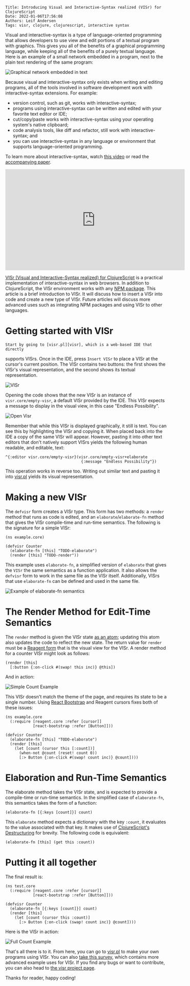     Title: Introducing Visual and Interactive-Syntax realized (VISr) for ClojureScript
    Date: 2022-01-06T17:56:08
    Authors: Leif Andersen
    Tags: visr, clojure, clojurescript, interactive syntax
    
<style>
.caption {
  display: none;
}
</style>

Visual and interactive-syntax is a type of language-oriented programming that
allows developers to use view and edit portions of a textual program with
graphics. This gives you all of the benefits of a graphical programming
language, while keeping all of the benefits of a purely textual language. Here
is an example of a small network embedded in a program, next to the plain text
rendering of the same program:

![Graphical network embedded in text](/img/intro-visr/visr-and-text.png)

Because visual and interactive-syntax only exists when writing and editing
programs, all of the tools involved in software development work with
interactive-syntax extensions. For example:

* version control, such as git, works with interactive-syntax;
* programs using interactive-syntax can be written and edited with your favorite
  text editor or IDE;
* cut/copy/paste works with interactive-syntax using your operating system's
  native clipboard;
* code analysis tools, like diff and refactor, still work with
  interactive-syntax; and
* you can use interactive-syntax in any language or environment that supports
  language-oriented programming.
  
To learn more about interactive-syntax, watch [this video][is-video] or read the
[accompanying paper][is-paper].

<iframe width="560" height="315" src="https://www.youtube-nocookie.com/embed/8htgAxJuK5c" title="YouTube video player" frameborder="0" allow="accelerometer; autoplay; clipboard-write; encrypted-media; gyroscope; picture-in-picture" allowfullscreen></iframe>

[VISr (Visual and Interactive-Syntax realized) for ClojureScript][visr] is a
practical implementation of interactive-syntax in web browsers. In addition to
ClojureScript, the VISr environment works with any [NPM package][npm]. This
article is a brief introduction to VISr. It will discuss how to insert a VISr
into code and create a new type of VISr. Future articles will discuss more
advanced uses such as integrating NPM packages and using VISr to other
languages.

<!-- more -->

# Getting started with VISr
    
    Start by going to [visr.pl][visr], which is a web-based IDE that directly
supports VISrs. Once in the IDE, press `Insert VISr` to place a VISr at the
cursor's current position. The VISr contains two buttons: the first shows the
VISr's visual representation, and the second shows its textual representation.

![VISr](/img/intro-visr/visr.png)

Opening the code shows that the new VISr is an instance of
`visr.core/empty-visr`, a default VISr provided by the IDE. This VISr expects a
message to display in the visual view, in this case "Endless Possibility".

![Open Visr](/img/intro-visr/visr-open.png)

Remember that while this VISr is displayed graphically, it still is text. You
can see this by highlighting the VISr and copying it. When placed back into the
IDE a copy of the same VISr will appear. However, pasting it into other text
editors that don't natively support VISrs yields the following human readable,
and editable, text:

```clojurescript
^{:editor visr.core/empty-visr}(visr.core/empty-visr+elaborate 
                                 {:message "Endless Possibility"})
```

This operation works in reverse too. Writing out similar text and pasting it
into [visr.pl][visr] yields its visual representation.

# Making a new VISr

The `defvisr` form creates a VISr type. This form has two methods: a `render`
method that runs as code is edited, and an `elaborate`/`elaborate-fn` method
that gives the VISr compile-time and run-time semantics. The following is the
signature for a simple VISr:

```clojurescript
(ns example.core)

(defvisr Counter
  (elaborate-fn [this] "TODO-elaborate")
  (render [this] "TODO-render"))
```

This example uses `elaborate-fn`, a simplified version of `elaborate` that gives
the `VISr` the same semantics as a function application. It also allows the
`defvisr` form to work in the same file as the VISr itself. Additionally, VISrs
that use `elaborate-fn` can be defined and used in the same file.

![Example of elaborate-fn semantics](/img/intro-vise/sig.png)


# The Render Method for Edit-Time Semantics

The `render` method is given the VISr state [as an atom][atom]; updating this
atom also updates the code to reflect the new state. The return value for
`render` must be a [Reagent form][reagent] that is the visual view for the VISr.
A render method for a counter VISr might look as follows:

```clojurescript
(render [this]
  [:button {:on-click #(swap! this inc)} @this])
```

And in action:

![Simple Count Example](/img/intro-visr/simpl-count.png)

This VISr doesn't match the theme of the page, and requires its state to be a
single number. Using [React Bootstrap][react-bootstrap] and Reagent cursors
fixes both of these issues:

```clojurescript
(ns example.core
  (:require [reagent.core :refer [cursor]]
            [react-bootstrap :refer [Button]]))
            
(defvisr Counter
  (elaborate-fn [this] "TODO-elaborate")
  (render [this]
    (let [count (cursor this [:count])]
      (when-not @count (reset! count 0))
      [:> Button {:on-click #(swap! count inc)} @count])))
```

# Elaboration and Run-Time Semantics

The elaborate method takes the VISr state, and is expected to provide a
compile-time or run-time semantics. In the simplified case of `elaborate-fn`,
this semantics takes the form of a function:

```clojurescript
(elaborate-fn [{:keys [count]}] count)
```

This `elaborate` method expects a dictionary with the key `:count`, it evaluates
to the value associated with that key. It makes use of [ClojureScript's
Destructuring][destructure] for brevity. The following code is equivalent:

```clojurescript
(elaborate-fn [this] (get this :count))
```

# Putting it all together

The final result is:

```clojurescript
(ns test.core
  (:require [reagent.core :refer [cursor]]
            [react-bootstrap :refer [Button]]))

(defvisr Counter
  (elaborate-fn [{:keys [count]}] count)
  (render [this]
    (let [count (cursor this :count)]
      [:> Button {:on-click (swap! count inc)} @count])))
```


Here is the VISr in action:

![Full Count Example](/img/intro-visr/full-count.png)

That's all there is to it. From here, you can go to [visr.pl][visr] to make your
own programs using VISr. You can also [take this survey][survey], which contains
more advanced example uses for VISr. If you find any bugs or want to contribute,
you can also head to [the visr project page][github].

Thanks for reader, happy coding!


[visr]: https://visr.pl
[npm]: https://www.npmjs.com/
[is-video]: https://www.youtube.com/watch?v=8htgAxJuK5c
[is-paper]: https://dl.acm.org/doi/10.3115/981732.981776
[reagent]: https://reagent-project.github.io/
[atom]: https://clojure.org/reference/atoms
[destructure]: https://clojure.org/guides/destructuring
[react-bootstrap]: https://react-bootstrap.github.io/
[survey]: https://study.visr.pl
[github]: https://github.com/LeifAndersen/interactive-syntax-clojure
